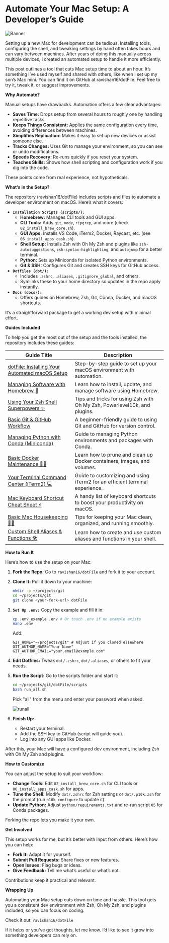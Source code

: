 # Automate Your Mac Setup: A Developer’s Guide

![Banner](..\assets\banner_1.png)

Setting up a new Mac for development can be tedious. Installing tools, configuring the shell, and tweaking settings by hand often takes hours and can vary between machines. After years of doing this manually across multiple devices, I created an automated setup to handle it more efficiently.

This post outlines a tool that cuts Mac setup time to about an hour. It’s something I’ve used myself and shared with others, like when I set up my son’s Mac mini. You can find it on GitHub at ravishan16/dotFile. Feel free to try it, tweak it, or suggest improvements.

**Why Automate?**

Manual setups have drawbacks. Automation offers a few clear advantages:

* **Saves Time:** Drops setup from several hours to roughly one by handling repetitive tasks.
* **Keeps Things Consistent:** Applies the same configuration every time, avoiding differences between machines.
* **Simplifies Replication:** Makes it easy to set up new devices or assist someone else.
* **Tracks Changes:** Uses Git to manage your environment, so you can see or undo modifications.
* **Speeds Recovery:** Re-runs quickly if you reset your system.
* **Teaches Skills:** Shows how shell scripting and configuration work if you dig into the code.

These points come from real experience, not hypotheticals.

**What’s in the Setup?**

The repository (ravishan16/dotFile) includes scripts and files to automate a developer environment on macOS. Here’s what it covers:

* **`Installation Scripts (scripts/):`**
    * **Homebrew:** Manages CLI tools and GUI apps.
    * **CLI Tools:** Adds `git`, `node`, `ripgrep`, and more (check `02_install_brew_core.sh`).
    * **GUI Apps:** Installs VS Code, iTerm2, Docker, Raycast, etc. (see `06_install_apps_cask.sh`).
    * **Shell Setup:** Installs Zsh with Oh My Zsh and plugins like `zsh-autosuggestions`, `zsh-syntax-highlighting`, and `autojump` for a better terminal.
    * **Python:** Sets up Miniconda for isolated Python environments.
    * **Git & SSH:** Configures Git and creates SSH keys for GitHub access.
* **`Dotfiles (dot/):`**
    * Includes `.zshrc`, `.aliases`, `.gitignore_global`, and others.
    * Symlinks these to your home directory so updates in the repo apply instantly.
* **`Docs (docs/):`**
    * Offers guides on Homebrew, Zsh, Git, Conda, Docker, and macOS shortcuts.

It’s a straightforward package to get a working dev setup with minimal effort.

**Guides Included**

To help you get the most out of the setup and the tools installed, the repository includes these guides:

| Guide Title                                              | Description                                                                 |
|----------------------------------------------------------|-----------------------------------------------------------------------------|
| [dotFile: Installing Your Automated macOS Setup](docs/dotFile_Installation_Guide.md) | Step-by-step guide to set up your macOS environment with automation.       |
| [Managing Software with Homebrew 🍺](docs/brew_user_guide.md) | Learn how to install, update, and manage software using Homebrew.          |
| [Using Your Zsh Shell Superpowers ✨](docs/ozsh_user_guide.md) | Tips and tricks for using Zsh with Oh My Zsh, Powerlevel10k, and plugins.  |
| [Basic Git & GitHub Workflow](docs/git_user_guide.md)    | A beginner-friendly guide to using Git and GitHub for version control.     |
| [Managing Python with Conda (Miniconda)](docs/Conda_User_Guide.md) | Guide to managing Python environments and packages with Conda.             |
| [Basic Docker Maintenance 🐳🧹](docs/docker_user_guide.md) | Learn how to prune and clean up Docker containers, images, and volumes.    |
| [Your Terminal Command Center (iTerm2) 💻](docs/iterm_user_guide.md) | Guide to customizing and using iTerm2 for an efficient terminal experience.|
| [Mac Keyboard Shortcut Cheat Sheet ⚡️](docs/mac_cheatsheet.md) | A handy list of keyboard shortcuts to boost your productivity on macOS.    |
| [Basic Mac Housekeeping 🧹✨](docs/mac_user_guide.md)     | Tips for keeping your Mac clean, organized, and running smoothly.          |
| [Custom Shell Aliases & Functions 🛠️](docs/custom_alias_userguide.md) | Learn how to create and use custom aliases and functions in your shell.    |

**How to Run It**

Here’s how to use the setup on your Mac:

1.  **Fork the Repo:** Go to `ravishan16/dotFile` and fork it to your account.
2.  **Clone It:** Pull it down to your machine:
    ```bash
    mkdir -p ~/projects/git
    cd ~/projects/git
    git clone <your-fork-url> dotFile
    ```
3.  **`Set Up .env:`** Copy the example and fill it in:
    ```bash
    cp .env_example .env # Or touch .env if no example exists
    nano .env
    ```
    Add:
    ```text
    GIT_HOME="~/projects/git" # Adjust if you cloned elsewhere
    GIT_AUTHOR_NAME="Your Name"
    GIT_AUTHOR_EMAIL="your.email@example.com"
    ```
4.  **Edit Dotfiles:** Tweak `dot/.zshrc`, `dot/.aliases`, or others to fit your needs.
5.  **Run the Script:** Go to the scripts folder and start it:
    ```bash
    cd ~/projects/git/dotFile/scripts
    bash run_all.sh
    ```
    Pick "all" from the menu and enter your password when asked.

    ![runall](..\assets\runall.png)
    
6.  **Finish Up:**
    * Restart your terminal.
    * Add the SSH key to GitHub (script will guide you).
    * Log into any GUI apps like Docker.

After this, your Mac will have a configured dev environment, including Zsh with Oh My Zsh and plugins.

**How to Customize**

You can adjust the setup to suit your workflow:

* **Change Tools:** Edit `02_install_brew_core.sh` for CLI tools or `06_install_apps_cask.sh` for apps.
* **Tune the Shell:** Modify `dot/.zshrc` for Zsh settings or `dot/.p10k.zsh` for the prompt (run `p10k configure` to update it).
* **Update Python:** Adjust `python/requirements.txt` and re-run script `05` for Conda packages.

Forking the repo lets you make it your own.

**Get Involved**

This setup works for me, but it’s better with input from others. Here’s how you can help:

* **Fork It:** Adapt it for yourself.
* **Submit Pull Requests:** Share fixes or new features.
* **Open Issues:** Flag bugs or ideas.
* **Give Feedback:** Tell me what’s useful or what’s not.

Contributions keep it practical and relevant.

**Wrapping Up**

Automating your Mac setup cuts down on time and hassle. This tool gets you a consistent dev environment with Zsh, Oh My Zsh, and plugins included, so you can focus on coding.

Check it out: `ravishan16/dotFile`

If it helps or you’ve got thoughts, let me know. I’d like to see it grow into something developers can rely on.

